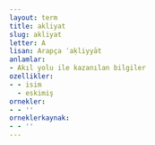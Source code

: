 ```yaml
---
layout: term
title: akliyat
slug: akliyat
letter: A
lisan: Arapça ʿaḳliyyāt
anlamlar:
- Akıl yolu ile kazanılan bilgiler
ozellikler:
- - isim
  - eskimiş
ornekler:
- - ''
orneklerkaynak:
- - ''
---
```

